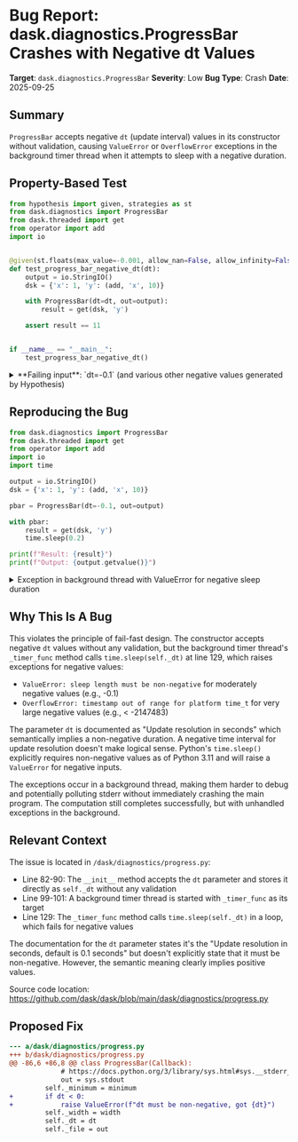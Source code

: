 # Bug Report: dask.diagnostics.ProgressBar Crashes with Negative dt Values

**Target**: `dask.diagnostics.ProgressBar`
**Severity**: Low
**Bug Type**: Crash
**Date**: 2025-09-25

## Summary

`ProgressBar` accepts negative `dt` (update interval) values in its constructor without validation, causing `ValueError` or `OverflowError` exceptions in the background timer thread when it attempts to sleep with a negative duration.

## Property-Based Test

```python
from hypothesis import given, strategies as st
from dask.diagnostics import ProgressBar
from dask.threaded import get
from operator import add
import io


@given(st.floats(max_value=-0.001, allow_nan=False, allow_infinity=False))
def test_progress_bar_negative_dt(dt):
    output = io.StringIO()
    dsk = {'x': 1, 'y': (add, 'x', 10)}

    with ProgressBar(dt=dt, out=output):
        result = get(dsk, 'y')

    assert result == 11


if __name__ == "__main__":
    test_progress_bar_negative_dt()
```

<details>

<summary>
**Failing input**: `dt=-0.1` (and various other negative values generated by Hypothesis)
</summary>
```
Exception in thread Thread-1 (_timer_func):
Traceback (most recent call last):
  File "/home/npc/miniconda/lib/python3.13/threading.py", line 1041, in _bootstrap_inner
    self.run()
    ~~~~~~~~^^
  File "/home/npc/miniconda/lib/python3.13/threading.py", line 992, in run
    self._target(*self._args, **self._kwargs)
    ~~~~~~~~~~~~^^^^^^^^^^^^^^^^^^^^^^^^^^^^^
  File "/home/npc/miniconda/lib/python3.13/site-packages/dask/diagnostics/progress.py", line 129, in _timer_func
    time.sleep(self._dt)
    ~~~~~~~~~~^^^^^^^^^^
OverflowError: timestamp out of range for platform time_t
[Multiple similar exceptions for different threads, with both OverflowError and ValueError: sleep length must be non-negative]
```
</details>

## Reproducing the Bug

```python
from dask.diagnostics import ProgressBar
from dask.threaded import get
from operator import add
import io
import time

output = io.StringIO()
dsk = {'x': 1, 'y': (add, 'x', 10)}

pbar = ProgressBar(dt=-0.1, out=output)

with pbar:
    result = get(dsk, 'y')
    time.sleep(0.2)

print(f"Result: {result}")
print(f"Output: {output.getvalue()}")
```

<details>

<summary>
Exception in background thread with ValueError for negative sleep duration
</summary>
```
Exception in thread Thread-1 (_timer_func):
Traceback (most recent call last):
  File "/home/npc/miniconda/lib/python3.13/threading.py", line 1041, in _bootstrap_inner
    self.run()
    ~~~~~~~~^^
  File "/home/npc/miniconda/lib/python3.13/threading.py", line 992, in run
    self._target(*self._args, **self._kwargs)
    ~~~~~~~~~~~~^^^^^^^^^^^^^^^^^^^^^^^^^^^^^
  File "/home/npc/miniconda/lib/python3.13/site-packages/dask/diagnostics/progress.py", line 129, in _timer_func
    time.sleep(self._dt)
    ~~~~~~~~~~^^^^^^^^^^
ValueError: sleep length must be non-negative
Result: 11
Output: [                                        ] | 0% Completed | 214.17 us[########################################] | 100% Completed | 1.97 ms
```
</details>

## Why This Is A Bug

This violates the principle of fail-fast design. The constructor accepts negative `dt` values without any validation, but the background timer thread's `_timer_func` method calls `time.sleep(self._dt)` at line 129, which raises exceptions for negative values:
- `ValueError: sleep length must be non-negative` for moderately negative values (e.g., -0.1)
- `OverflowError: timestamp out of range for platform time_t` for very large negative values (e.g., < -2147483)

The parameter `dt` is documented as "Update resolution in seconds" which semantically implies a non-negative duration. A negative time interval for update resolution doesn't make logical sense. Python's `time.sleep()` explicitly requires non-negative values as of Python 3.11 and will raise a `ValueError` for negative inputs.

The exceptions occur in a background thread, making them harder to debug and potentially polluting stderr without immediately crashing the main program. The computation still completes successfully, but with unhandled exceptions in the background.

## Relevant Context

The issue is located in `/dask/diagnostics/progress.py`:
- Line 82-90: The `__init__` method accepts the `dt` parameter and stores it directly as `self._dt` without any validation
- Line 99-101: A background timer thread is started with `_timer_func` as its target
- Line 129: The `_timer_func` method calls `time.sleep(self._dt)` in a loop, which fails for negative values

The documentation for the `dt` parameter states it's the "Update resolution in seconds, default is 0.1 seconds" but doesn't explicitly state that it must be non-negative. However, the semantic meaning clearly implies positive values.

Source code location: https://github.com/dask/dask/blob/main/dask/diagnostics/progress.py

## Proposed Fix

```diff
--- a/dask/diagnostics/progress.py
+++ b/dask/diagnostics/progress.py
@@ -86,6 +86,8 @@ class ProgressBar(Callback):
             # https://docs.python.org/3/library/sys.html#sys.__stderr__
             out = sys.stdout
         self._minimum = minimum
+        if dt < 0:
+            raise ValueError(f"dt must be non-negative, got {dt}")
         self._width = width
         self._dt = dt
         self._file = out
```